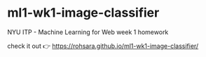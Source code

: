 # ml1-wk1-image-classifier

NYU ITP - Machine Learning for Web 
week 1 homework

check it out 👉
https://rohsara.github.io/ml1-wk1-image-classifier/
